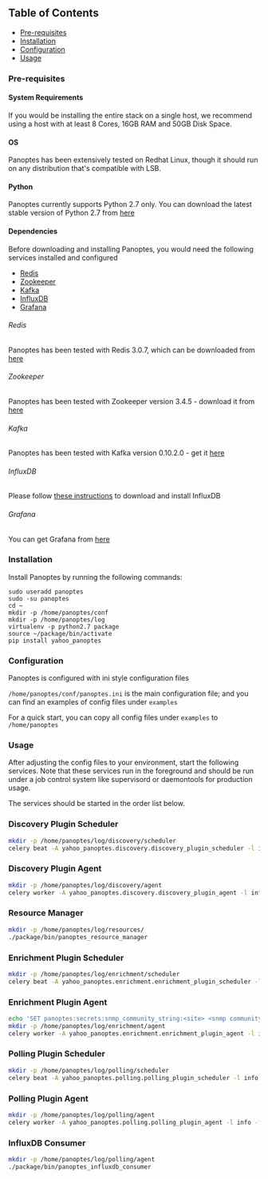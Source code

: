 ## Table of Contents

- [Pre-requisites](#pre-requisites)
- [Installation](#installation)
- [Configuration](#configuration)
- [Usage](#usage)

### Pre-requisites

#### System Requirements

If you would be installing the entire stack on a single host, we recommend using a host with at least 8 Cores, 16GB RAM and 50GB Disk Space.

#### OS

Panoptes has been extensively tested on Redhat Linux, though it should run on any distribution that's compatible with LSB. 

#### Python

Panoptes currently supports Python 2.7 only. You can download the latest stable version of Python 2.7 from [here](https://www.python.org/downloads/release/python-2715/)

#### Dependencies

Before downloading and installing Panoptes, you would need the following services installed and configured

- [Redis](#Redis)
- [Zookeeper](#Zookeeper)
- [Kafka](#Kafka)
- [InfluxDB](#InfluxDB)
- [Grafana](#Grafana)

###### Redis

Panoptes has been tested with Redis 3.0.7, which can be downloaded from [here](https://redis.io/download#other-versions)

###### Zookeeper

Panoptes has been tested with Zookeeper version 3.4.5 - download it from [here](https://archive.apache.org/dist/zookeeper/zookeeper-3.4.5/)

###### Kafka

Panoptes has been tested with Kafka version 0.10.2.0 - get it [here](https://kafka.apache.org/downloads#0.10.2.1)

###### InfluxDB

Please follow [these instructions](https://portal.influxdata.com/downloads) to download and install InfluxDB

###### Grafana

You can get Grafana from [here](https://grafana.com/get) 

### Installation

Install Panoptes by running the following commands:

```
sudo useradd panoptes
sudo -su panoptes
cd ~
mkdir -p /home/panoptes/conf
mkdir -p /home/panoptes/log
virtualenv -p python2.7 package
source ~/package/bin/activate
pip install yahoo_panoptes
```

### Configuration
Panoptes is configured with ini style configuration files

`/home/panoptes/conf/panoptes.ini` is the main configuration file; and you can find an examples of config files under `examples`

For a quick start, you can copy all config files under `examples` to `/home/panoptes`

### Usage

After adjusting the config files to your environment, start the following services. Note that these services run in the foreground and should be run under a job control system like supervisord or daemontools for production usage.

The services should be started in the order list below.

### Discovery Plugin Scheduler
```bash
mkdir -p /home/panoptes/log/discovery/scheduler
celery beat -A yahoo_panoptes.discovery.discovery_plugin_scheduler -l info -S yahoo_panoptes.framework.celery_manager.PanoptesCeleryPluginScheduler
```

### Discovery Plugin Agent
```bash
mkdir -p /home/panoptes/log/discovery/agent
celery worker -A yahoo_panoptes.discovery.discovery_plugin_agent -l info -f /home/panoptes/log/discovery/agent/discovery_plugin_agent_celery_worker.log -Q discovery_plugin_agent -n discovery_plugin_agent.%h
```
    
### Resource Manager
```bash
mkdir -p /home/panoptes/log/resources/
./package/bin/panoptes_resource_manager
```

### Enrichment Plugin Scheduler
```bash
mkdir -p /home/panoptes/log/enrichment/scheduler
celery beat -A yahoo_panoptes.enrichment.enrichment_plugin_scheduler -l info -S yahoo_panoptes.framework.celery_manager.PanoptesCeleryPluginScheduler --pidfile eps.pid
```

### Enrichment Plugin Agent

```bash
echo 'SET panoptes:secrets:snmp_community_string:<site> <snmp community string>' | redis-cli
mkdir -p /home/panoptes/log/enrichment/agent
celery worker -A yahoo_panoptes.enrichment.enrichment_plugin_agent -l info -f /home/panoptes/log/enrichment/agent/enrichment_plugin_agent_celery_worker.log -Q enrichment_plugin_agent -n enrichment_plugin_agent.%h
```

### Polling Plugin Scheduler

```bash
mkdir -p /home/panoptes/log/polling/scheduler
celery beat -A yahoo_panoptes.polling.polling_plugin_scheduler -l info -S yahoo_panoptes.framework.celery_manager.PanoptesCeleryPluginScheduler --pidfile pps.pid
```

### Polling Plugin Agent
```bash
mkdir -p /home/panoptes/log/polling/agent
celery worker -A yahoo_panoptes.polling.polling_plugin_agent -l info -f /home/panoptes/log/polling/agent/polling_plugin_agent_celery_worker_001.log -Q polling_plugin_agent -n polling_plugin_agent_001.%h -Ofair --max-tasks-per-child 10
```

### InfluxDB Consumer
```bash
mkdir -p /home/panoptes/log/polling/agent
./package/bin/panoptes_influxdb_consumer
```
